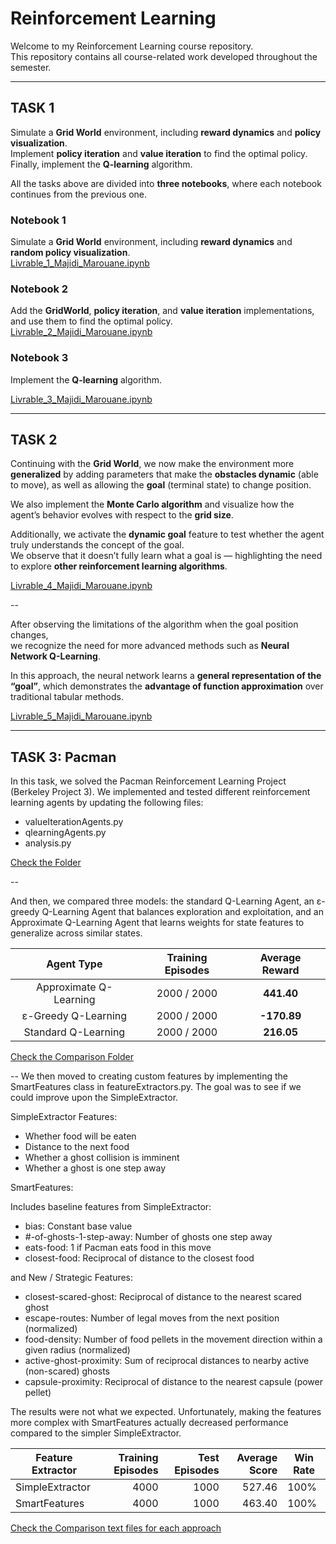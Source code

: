 # **Reinforcement Learning**

Welcome to my Reinforcement Learning course repository.  
This repository contains all course-related work developed throughout the semester.

---

## **TASK 1**

Simulate a **Grid World** environment, including **reward dynamics** and **policy visualization**.  
Implement **policy iteration** and **value iteration** to find the optimal policy.  
Finally, implement the **Q-learning** algorithm.

All the tasks above are divided into **three notebooks**, where each notebook continues from the previous one.

### **Notebook 1**  
Simulate a **Grid World** environment, including **reward dynamics** and **random policy visualization**.  
[Livrable_1_Majidi_Marouane.ipynb](Task1/Livrable_1_Majidi_Marouane.ipynb)

### **Notebook 2**  
Add the **GridWorld**, **policy iteration**, and **value iteration** implementations, and use them to find the optimal policy.  
[Livrable_2_Majidi_Marouane.ipynb](Task1/Livrable_2_Majidi_Marouane.ipynb)

### **Notebook 3**  
Implement the **Q-learning** algorithm. 

[Livrable_3_Majidi_Marouane.ipynb](Task1/Livrable_3_Majidi_Marouane.ipynb)

---


## **TASK 2**

Continuing with the **Grid World**, we now make the environment more **generalized** by adding parameters that make the **obstacles dynamic** (able to move), as well as allowing the **goal** (terminal state) to change position.

We also implement the **Monte Carlo algorithm** and visualize how the agent’s behavior evolves with respect to the **grid size**.

Additionally, we activate the **dynamic goal** feature to test whether the agent truly understands the concept of the goal.  
We observe that it doesn’t fully learn what a goal is — highlighting the need to explore **other reinforcement learning algorithms**.

[Livrable_4_Majidi_Marouane.ipynb](Task2/RL_MC.ipynb)

--

After observing the limitations of the algorithm when the goal position changes,  
we recognize the need for more advanced methods such as **Neural Network Q-Learning**.  

In this approach, the neural network learns a **general representation of the “goal”**, which demonstrates the **advantage of function approximation** over traditional tabular methods.  

[Livrable_5_Majidi_Marouane.ipynb](Task2/NNQ-learning.ipynb)

---

## **TASK 3: Pacman**
In this task, we solved the Pacman Reinforcement Learning Project (Berkeley Project 3).
We implemented and tested different reinforcement learning agents by updating the following files:

- valueIterationAgents.py
- qlearningAgents.py
- analysis.py

[Check the Folder](./Task3(Pacman)/reinforcement)

--

And then, we compared three models: the standard Q-Learning Agent, an ε-greedy Q-Learning Agent that balances exploration and exploitation, and an Approximate Q-Learning Agent that learns weights for state features to generalize across similar states.

| **Agent Type**           | **Training Episodes** | **Average Reward** |
|:-------------------------:|:---------------------:|:------------------:|
| Approximate Q-Learning   | 2000 / 2000           | **441.40**         |
| ε-Greedy Q-Learning      | 2000 / 2000           | **-170.89**        |
| Standard Q-Learning      | 2000 / 2000           | **216.05**         |

[Check the Comparison Folder](./Task3(Pacman)/reinforcement/Comparison)

--
We then moved to creating custom features by implementing the SmartFeatures class in featureExtractors.py. 
The goal was to see if we could improve upon the SimpleExtractor.

SimpleExtractor Features:
- Whether food will be eaten
- Distance to the next food
- Whether a ghost collision is imminent
- Whether a ghost is one step away

SmartFeatures:

Includes baseline features from SimpleExtractor:
- bias: Constant base value
- #-of-ghosts-1-step-away: Number of ghosts one step away
- eats-food: 1 if Pacman eats food in this move
- closest-food: Reciprocal of distance to the closest food

and New / Strategic Features:
- closest-scared-ghost: Reciprocal of distance to the nearest scared ghost
- escape-routes: Number of legal moves from the next position (normalized)
- food-density: Number of food pellets in the movement direction within a given radius (normalized)
- active-ghost-proximity: Sum of reciprocal distances to nearby active (non-scared) ghosts
- capsule-proximity: Reciprocal of distance to the nearest capsule (power pellet)

The results were not what we expected. Unfortunately, making the features more complex with SmartFeatures actually decreased performance compared to the simpler SimpleExtractor.

| Feature Extractor | Training Episodes | Test Episodes | Average Score | Win Rate |
|------------------|-----------------:|--------------:|---------------:|---------|
| SimpleExtractor   | 4000             | 1000          | 527.46        | 100%     |
| SmartFeatures     | 4000             | 1000          | 463.40        | 100%     |


[Check the Comparison text files for each approach](./Task3(Pacman)/reinforcement/smartfeatures_vs_simplefeatures)
